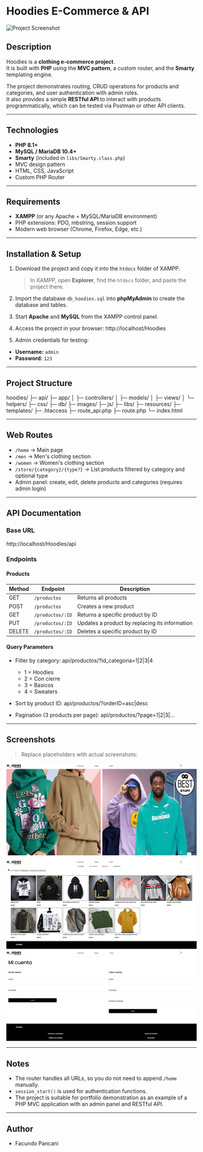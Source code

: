 # Hoodies E-Commerce & API

![Project Screenshot](screenshots/placeholder.png)

## Description
Hoodies is a **clothing e-commerce project**.  
It is built with **PHP** using the **MVC pattern**, a custom router, and the **Smarty** templating engine.  

The project demonstrates routing, CRUD operations for products and categories, and user authentication with admin roles.  
It also provides a simple **RESTful API** to interact with products programmatically, which can be tested via Postman or other API clients.

---

## Technologies

- **PHP 8.1+**
- **MySQL / MariaDB 10.4+**
- **Smarty** (included in `libs/Smarty.class.php`)
- MVC design pattern
- HTML, CSS, JavaScript
- Custom PHP Router

---

## Requirements

- **XAMPP** (or any Apache + MySQL/MariaDB environment)
- PHP extensions: PDO, mbstring, session support
- Modern web browser (Chrome, Firefox, Edge, etc.)

---

## Installation & Setup

1. Download the project and copy it into the `htdocs` folder of XAMPP.  
   > In XAMPP, open **Explorer**, find the `htdocs` folder, and paste the project there.

2. Import the database `db_hoodies.sql` into **phpMyAdmin** to create the database and tables.

3. Start **Apache** and **MySQL** from the XAMPP control panel.

4. Access the project in your browser: http://localhost/Hoodies


5. Admin credentials for testing:
- **Username:** `admin`
- **Password:** `123`

---

## Project Structure

hoodies/
├─ api/
├─ app/
│ ├─ controllers/
│ ├─ models/
│ ├─ views/
│ └─ helpers/
├─ css/
├─ db/
├─ images/
├─ js/
├─ libs/
├─ resources/
├─ templates/
├─ .htaccess
├─ route_api.php
├─ route.php
└─ index.html


---

## Web Routes

- `/home` → Main page  
- `/men` → Men's clothing section  
- `/women` → Women's clothing section  
- `/store/{category}/{type?}` → List products filtered by category and optional type  
- Admin panel: create, edit, delete products and categories (requires admin login)

---

## API Documentation

### Base URL
http://localhost/Hoodies/api


### Endpoints

#### Products

| Method | Endpoint | Description |
|--------|----------|-------------|
| GET    | `/productos` | Returns all products |
| POST   | `/productos` | Creates a new product |
| GET    | `/productos/:ID` | Returns a specific product by ID |
| PUT    | `/productos/:ID` | Updates a product by replacing its information |
| DELETE | `/productos/:ID` | Deletes a specific product by ID |

#### Query Parameters

- Filter by category:
api/productos/?id_categoria=1|2|3|4

  - 1 = Hoodies  
  - 2 = Con cierre  
  - 3 = Basicos  
  - 4 = Sweaters

- Sort by product ID:
api/productos/?orderID=asc|desc


- Pagination (3 products per page):
api/productos/?page=1|2|3|...


---

## Screenshots

> Replace placeholders with actual screenshots:

![Home Page](images/screenshots/home.png)  
![Store Page](images/screenshots/store.png)  
![Login Panel](images/screenshots/login.png)

---

## Notes

- The router handles all URLs, so you do not need to append `/home` manually.  
- `session_start()` is used for authentication functions.  
- The project is suitable for portfolio demonstration as an example of a PHP MVC application with an admin panel and RESTful API.

---

## Author

- Facundo Pancani
